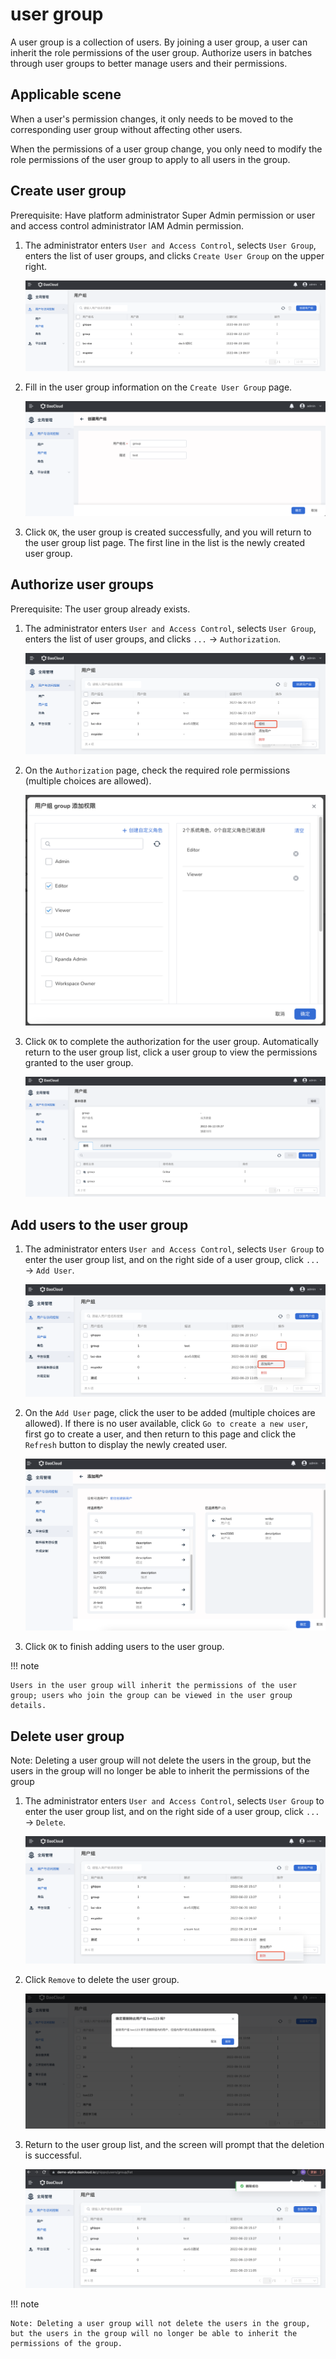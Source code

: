 # user group

A user group is a collection of users. By joining a user group, a user can inherit the role permissions of the user group. Authorize users in batches through user groups to better manage users and their permissions.

## Applicable scene

When a user's permission changes, it only needs to be moved to the corresponding user group without affecting other users.

When the permissions of a user group change, you only need to modify the role permissions of the user group to apply to all users in the group.

## Create user group

Prerequisite: Have platform administrator Super Admin permission or user and access control administrator IAM Admin permission.

1. The administrator enters `User and Access Control`, selects `User Group`, enters the list of user groups, and clicks `Create User Group` on the upper right.

    ![Create User Group](../../images/group00.png)

2. Fill in the user group information on the `Create User Group` page.

    ![Create User Group](../../images/group01.png)

3. Click `OK`, the user group is created successfully, and you will return to the user group list page. The first line in the list is the newly created user group.

## Authorize user groups

Prerequisite: The user group already exists.

1. The administrator enters `User and Access Control`, selects `User Group`, enters the list of user groups, and clicks `...` -> `Authorization`.

    ![Create user group button](../../images/group02.png)

2. On the `Authorization` page, check the required role permissions (multiple choices are allowed).

    ![Create user group button](../../images/group03.png)

3. Click `OK` to complete the authorization for the user group. Automatically return to the user group list, click a user group to view the permissions granted to the user group.

    ![Create user group button](../../images/group04.png)

## Add users to the user group

1. The administrator enters `User and Access Control`, selects `User Group` to enter the user group list, and on the right side of a user group, click `...` -> `Add User`.

    ![Add User](../../images/group05.png)

2. On the `Add User` page, click the user to be added (multiple choices are allowed). If there is no user available, click `Go to create a new user`, first go to create a user, and then return to this page and click the `Refresh` button to display the newly created user.

    ![Select User](../../images/group06.png)

3. Click `OK` to finish adding users to the user group.

!!! note

    Users in the user group will inherit the permissions of the user group; users who join the group can be viewed in the user group details.

## Delete user group

Note: Deleting a user group will not delete the users in the group, but the users in the group will no longer be able to inherit the permissions of the group

1. The administrator enters `User and Access Control`, selects `User Group` to enter the user group list, and on the right side of a user group, click `...` -> `Delete`.

    ![Delete button](../../images/deletegroup01.png)

2. Click `Remove` to delete the user group.

    ![Confirm Delete](../../images/deletegroup02.png)

3. Return to the user group list, and the screen will prompt that the deletion is successful.

    ![Delete Prompt](../../images/deletegroup03.png)

!!! note

    Note: Deleting a user group will not delete the users in the group, but the users in the group will no longer be able to inherit the permissions of the group.
